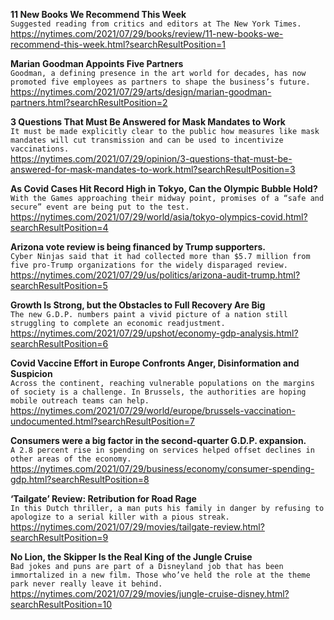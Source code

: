 **11 New Books We Recommend This Week**\
`Suggested reading from critics and editors at The New York Times.`\
https://nytimes.com/2021/07/29/books/review/11-new-books-we-recommend-this-week.html?searchResultPosition=1

**Marian Goodman Appoints Five Partners**\
`Goodman, a defining presence in the art world for decades, has now promoted five employees as partners to shape the business’s future.`\
https://nytimes.com/2021/07/29/arts/design/marian-goodman-partners.html?searchResultPosition=2

**3 Questions That Must Be Answered for Mask Mandates to Work**\
`It must be made explicitly clear to the public how measures like mask mandates will cut transmission and can be used to incentivize vaccinations.`\
https://nytimes.com/2021/07/29/opinion/3-questions-that-must-be-answered-for-mask-mandates-to-work.html?searchResultPosition=3

**As Covid Cases Hit Record High in Tokyo, Can the Olympic Bubble Hold?**\
`With the Games approaching their midway point, promises of a “safe and secure” event are being put to the test.`\
https://nytimes.com/2021/07/29/world/asia/tokyo-olympics-covid.html?searchResultPosition=4

**Arizona vote review is being financed by Trump supporters.**\
`Cyber Ninjas said that it had collected more than $5.7 million from five pro-Trump organizations for the widely disparaged review.`\
https://nytimes.com/2021/07/29/us/politics/arizona-audit-trump.html?searchResultPosition=5

**Growth Is Strong, but the Obstacles to Full Recovery Are Big**\
`The new G.D.P. numbers paint a vivid picture of a nation still struggling to complete an economic readjustment.`\
https://nytimes.com/2021/07/29/upshot/economy-gdp-analysis.html?searchResultPosition=6

**Covid Vaccine Effort in Europe Confronts Anger, Disinformation and Suspicion**\
`Across the continent, reaching vulnerable populations on the margins of society is a challenge. In Brussels, the authorities are hoping mobile outreach teams can help.`\
https://nytimes.com/2021/07/29/world/europe/brussels-vaccination-undocumented.html?searchResultPosition=7

**Consumers were a big factor in the second-quarter G.D.P. expansion.**\
`A 2.8 percent rise in spending on services helped offset declines in other areas of the economy.`\
https://nytimes.com/2021/07/29/business/economy/consumer-spending-gdp.html?searchResultPosition=8

**‘Tailgate’ Review: Retribution for Road Rage**\
`In this Dutch thriller, a man puts his family in danger by refusing to apologize to a serial killer with a pious streak.`\
https://nytimes.com/2021/07/29/movies/tailgate-review.html?searchResultPosition=9

**No Lion, the Skipper Is the Real King of the Jungle Cruise**\
`Bad jokes and puns are part of a Disneyland job that has been immortalized in a new film. Those who’ve held the role at the theme park never really leave it behind.`\
https://nytimes.com/2021/07/29/movies/jungle-cruise-disney.html?searchResultPosition=10

